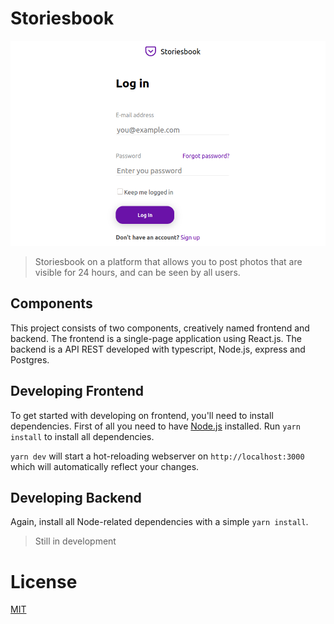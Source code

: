 # Storiesbook

<img src="frontend/src/assets/loginscreen.png" alt="storiesbook login">

> Storiesbook on a platform that allows you to post photos that are visible for 24 hours, and can be seen by all users.

## Components

This project consists of two components, creatively named frontend and backend. The frontend is a single-page application using React.js. The backend is a API REST developed with typescript, Node.js, express and Postgres.

## Developing Frontend

To get started with developing on frontend, you'll need to install dependencies. First of all you need to have [Node.js](https://nodejs.org) installed. Run `yarn install` to install all dependencies.

`yarn dev` will start a hot-reloading webserver on `http://localhost:3000` which will automatically reflect your changes.

## Developing Backend

Again, install all Node-related dependencies with a simple `yarn install`.

> Still in development

# License

[MIT](http://opensource.org/licenses/MIT)